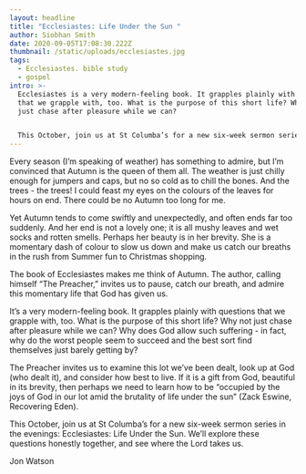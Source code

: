 ```yaml
---
layout: headline
title: "Ecclesiastes: Life Under the Sun "
author: Siobhan Smith
date: 2020-09-05T17:08:30.222Z
thumbnail: /static/uploads/ecclesiastes.jpg
tags:
  - Ecclesiastes. bible study
  - gospel
intro: >-
  Ecclesiastes is a very modern-feeling book. It grapples plainly with questions
  that we grapple with, too. What is the purpose of this short life? Why not
  just chase after pleasure while we can?


  This October, join us at St Columba’s for a new six-week sermon series in the evenings: Ecclesiastes: Life Under the Sun.  We’ll explore these questions honestly together, and see where the Lord takes us.
---
```

Every season (I’m speaking of weather) has something to admire, but I’m convinced that Autumn is the queen of them all. The weather is just chilly enough for jumpers and caps, but no so cold as to chill the bones. And the trees - the trees! I could feast my eyes on the colours of the leaves for hours on end. There could be no Autumn too long for me. 

Yet Autumn tends to come swiftly and unexpectedly, and often ends far too suddenly. And her end is not a lovely one; it is all mushy leaves and wet socks and rotten smells. Perhaps her beauty is in her brevity. She is a momentary dash of colour to slow us down and make us catch our breaths in the rush from Summer fun to Christmas shopping.


The book of Ecclesiastes makes me think of Autumn. The author, calling himself “The Preacher,” invites us to pause, catch our breath, and admire this momentary life that God has given us. 


It’s a very modern-feeling book. It grapples plainly with questions that we grapple with, too. What is the purpose of this short life? Why not just chase after pleasure while we can? Why does God allow such suffering - in fact, why do the worst people seem to succeed and the best sort find themselves just barely getting by? 


The Preacher invites us to examine this lot we’ve been dealt, look up at God (who dealt it), and consider how best to live. If it is a gift from God, beautiful in its brevity, then perhaps we need to learn how to be “occupied by the joys of God in our lot amid the brutality of life under the sun” (Zack Eswine, Recovering Eden). 


This October, join us at St Columba’s for a new six-week sermon series in the evenings: Ecclesiastes: Life Under the Sun. We’ll explore these questions honestly together, and see where the Lord takes us. 

Jon Watson